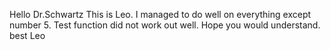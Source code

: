 Hello Dr.Schwartz 
This is Leo. I managed to do well on everything except number 5. Test function did not work out well. Hope you would understand.
best
Leo 
